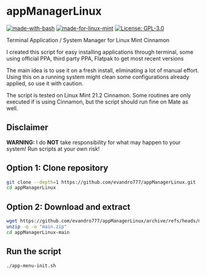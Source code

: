 # appManagerLinux

[![made-with-bash](https://img.shields.io/badge/Bash-1f425f?logo=gnubash)](https://www.gnu.org/software/bash/)
[![made-for-linux-mint](https://img.shields.io/badge/LinuxMint-1f425f?logo=linuxmint)](https://linuxmint.com/)
[![License: GPL-3.0](https://img.shields.io/badge/license-GPL--3.0-orange)](https://opensource.org/licenses/GPL-3.0)

Terminal Application / System Manager for Linux Mint Cinnamon

I created this script for easy installing applications through terminal, some using official PPA, third party PPA, Flatpak to get most recent versions

The main idea is to use it on a fresh install, eliminating a lot of manual effort. Using this on a running system might clean some configurations already applied, so use it with caution.

The script is tested on Linux Mint 21.2 Cinnamon. Some routines are only executed if is using Cinnamon, but the script should run fine on Mate as well.

## Disclaimer

**WARNING:** I do **NOT** take responsibility for what may happen to your system! Run scripts at your own risk!

## Option 1: Clone repository

```bash
git clone --depth=1 https://github.com/evandro777/appManagerLinux.git
cd appManagerLinux
```

## Option 2: Download and extract

```bash
wget https://github.com/evandro777/appManagerLinux/archive/refs/heads/main.zip
unzip -q -o "main.zip"
cd appManagerLinux-main
```

## Run the script

`./app-menu-init.sh`
